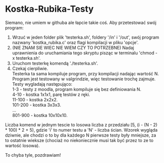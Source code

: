 # Kostka-Rubika-Testy
Siemano, nie umiem w githuba ale łapcie takie coś.
Aby przetestować swój program:
1. Wrzuć w jeden folder plik 'testerka.sh', foldery '/in' i '/out', swój program nazwany 'kostka_rubika.c' oraz flagi kompilacji w pliku 'opcje'.
2. (NIE ZNAM SIE WIEC NIE WIEM CZY TO POTRZEBNE) Nadaj uprawnienia do uruchamiania tego skryptu pisząc w terminalu 'chmod -x testerka.sh'.
3. Uruchom testerkę komendą './testerka.sh'.
4. Czekaj cierpliwie.  
Testerka ta sama kompiluje program, przy kompilacji nadając wartość N. Program jest testowany w valgrindzie, więc testowanie trochę zajmuje.  
Testy wygladają następująco:  
1-3 - testy z moodla, program kompiluje się bez definiowania N.  
4-10 - kostka 1x1x1, parę testów z ręki.  
11-100 - kostka 2x2x2.  
101-200 - kostka 3x3x3.  
...  
801-900 - kostka 10x10x10.  

Liczba komend w jednym tescie to losowa liczba z przedziału [5, (i - (N - 2) * 100) * 2 + 5), gdzie 'i' to numer testu a 'N' - liczba ścian.
Wzorek wygląda dziwnie, ale chodzi o to by dla każdego N pierwsze testy były mniejsze, za to ostatnie wieksze (chociaż no niekoniecznie musi tak być przez to ze to wartość losowa).

To chyba tyle, pozdrawiam!
